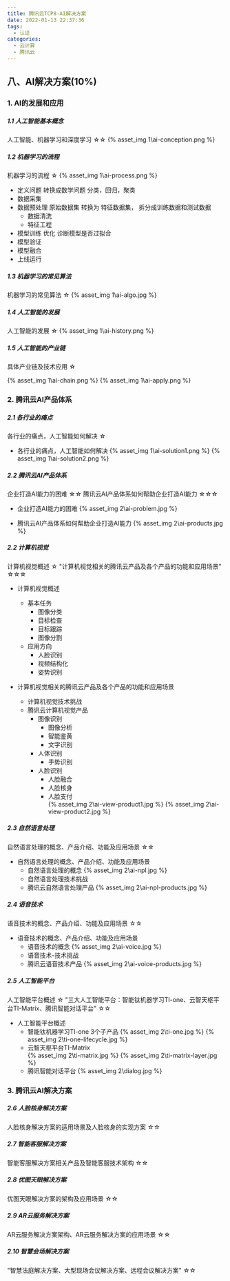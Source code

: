 ```yaml
---
title: 腾讯云TCP8-AI解决方案
date: 2022-01-13 22:37:36
tags: 
  - 认证
categories:
  - 云计算
  - 腾讯云
---
```


<p></p>
<!-- more -->


## 八、AI解决方案(10%)
### 1. AI的发展和应用
##### 1.1 人工智能基本概念	
人工智能、机器学习和深度学习	☆☆
{% asset_img 1\ai-conception.png %}

##### 1.2 机器学习的流程	
机器学习的流程	☆
{% asset_img 1\ai-process.png %}
+ 定义问题
  转换成数学问题
  分类，回归，聚类
+ 数据采集
+ 数据预处理
  原始数据集 转换为 特征数据集，
  拆分成训练数据和测试数据
  + 数据清洗
  + 特征工程
+ 模型训练 优化
  诊断模型是否过拟合
+ 模型验证
+ 模型融合
+ 上线运行

##### 1.3 机器学习的常见算法	
机器学习的常见算法	☆
{% asset_img 1\ai-algo.jpg %}

##### 1.4 人工智能的发展	
人工智能的发展	☆
{% asset_img 1\ai-history.png %}

##### 1.5 人工智能的产业链	
具体产业链及技术应用	☆

{% asset_img 1\ai-chain.png %}
{% asset_img 1\ai-apply.png %}

### 2. 腾讯云AI产品体系	
##### 2.1 各行业的痛点	
各行业的痛点，人工智能如何解决	☆

+ 各行业的痛点，人工智能如何解决
{% asset_img 1\ai-solution1.png %}
{% asset_img 1\ai-solution2.png %}

##### 2.2 腾讯云AI产品体系	
企业打造AI能力的困难	☆☆
腾讯云AI产品体系如何帮助企业打造AI能力	☆☆☆

+ 企业打造AI能力的困难
{% asset_img 2\ai-problem.jpg %}


+ 腾讯云AI产品体系如何帮助企业打造AI能力
{% asset_img 2\ai-products.jpg  %}

##### 2.2 计算机视觉	
计算机视觉概述	☆
"计算机视觉相关的腾讯云产品及各个产品的功能和应用场景"	☆☆☆

+ 计算机视觉概述
  + 基本任务 
    - 图像分类
    - 目标检查
    - 目标跟踪
    - 图像分割
  + 应用方向
    - 人脸识别
    - 视频结构化
    - 姿势识别

+ 计算机视觉相关的腾讯云产品及各个产品的功能和应用场景
  + 计算机视觉技术挑战
  + 腾讯云计算机视觉产品
    + 图像识别
      + 图像分析
      + 智能鉴黄
      + 文字识别
    + 人体识别
      + 手势识别
    + 人脸识别
      + 人脸融合
      + 人脸核身
      + 人脸支付      
    {% asset_img 2\ai-view-product1.jpg  %}
    {% asset_img 2\ai-view-product2.jpg  %}
  
##### 2.3 自然语言处理	
自然语言处理的概念、产品介绍、功能及应用场景	☆☆

+ 自然语言处理的概念、产品介绍、功能及应用场景
  + 自然语言处理的概念
    {% asset_img 2\ai-npl.jpg  %}  
  + 自然语言处理技术挑战
  + 腾讯云自然语言处理产品
    {% asset_img 2\ai-npl-products.jpg  %}

##### 2.4 语音技术	
语音技术的概念、产品介绍、功能及应用场景	☆☆

+ 语音技术的概念、产品介绍、功能及应用场景
  + 语音技术的概念
    {% asset_img 2\ai-voice.jpg  %}
  + 语音技术-技术挑战
  + 腾讯云语音技术产品
    {% asset_img 2\ai-voice-products.jpg  %}
  
##### 2.5 人工智能平台	
人工智能平台概述	☆
"三大人工智能平台：智能钛机器学习TI-one、云智天枢平台TI-Matrix、腾讯智能对话平台"	☆☆

+ 人工智能平台概述
  + 智能钛机器学习TI-one
    3个子产品
    {% asset_img 2\ti-one.jpg  %}
    {% asset_img 2\ti-one-lifecycle.jpg  %}    
  + 云智天枢平台TI-Matrix    
    {% asset_img 2\ti-matrix.jpg  %}
    {% asset_img 2\ti-matrix-layer.jpg  %}    
  + 腾讯智能对话平台
    {% asset_img 2\dialog.jpg  %}
  
### 3. 腾讯云AI解决方案	
##### 2.6 人脸核身解决方案	
人脸核身解决方案的适用场景及人脸核身的实现方案	☆☆

##### 2.7 智能客服解决方案	
智能客服解决方案相关产品及智能客服技术架构	☆☆

##### 2.8 优图天眼解决方案	
优图天眼解决方案的架构及应用场景	☆☆

##### 2.9 AR云服务解决方案	
AR云服务解决方案架构、AR云服务解决方案的应用场景	☆☆

##### 2.10 智慧会场解决方案	
"智慧法庭解决方案、大型现场会议解决方案、远程会议解决方案"	☆☆







